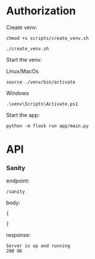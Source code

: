 # Authorization
Create venv:
```
chmod +x scripts/create_venv.sh

./create_venv.sh
```

Start the venv:

Linux/MacOs
```
source ./venv/bin/activate
```

Windows

```
.\venv\Scripts\Activate.ps1
```

Start the app:

```
python -m flask run app/main.py
```

# API

### Sanity

endpoint: 
```
/sanity
```
body:
```
{

}
```
response:
```
Server is up and running
200 OK
```
